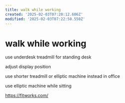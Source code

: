 ```yaml
---
title: walk while working
created: '2025-02-03T07:20:12.606Z'
modified: '2025-02-03T07:22:50.550Z'
---
```


# walk while working

use underdesk treadmill for standing desk

adjust display position

use shorter treadmill or elliptic machine instead in office

use elliptic machine while sitting

https://fitworks.com/
